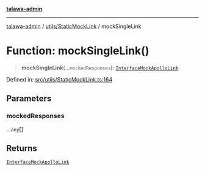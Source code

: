 [**talawa-admin**](../../../README.md)

***

[talawa-admin](../../../modules.md) / [utils/StaticMockLink](../README.md) / mockSingleLink

# Function: mockSingleLink()

> **mockSingleLink**(...`mockedResponses`): [`InterfaceMockApolloLink`](../interfaces/InterfaceMockApolloLink.md)

Defined in: [src/utils/StaticMockLink.ts:164](https://github.com/bint-Eve/talawa-admin/blob/e05e1a03180dbbfc7ba850102958ea6b6cd4b01e/src/utils/StaticMockLink.ts#L164)

## Parameters

### mockedResponses

...`any`[]

## Returns

[`InterfaceMockApolloLink`](../interfaces/InterfaceMockApolloLink.md)
